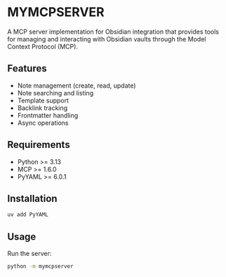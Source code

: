 # MYMCPSERVER

A MCP server implementation for Obsidian integration that provides tools for managing and interacting with Obsidian vaults through the Model Context Protocol (MCP).

## Features

- Note management (create, read, update)
- Note searching and listing
- Template support
- Backlink tracking
- Frontmatter handling
- Async operations

## Requirements

- Python >= 3.13
- MCP >= 1.6.0
- PyYAML >= 6.0.1

## Installation

```bash
uv add PyYAML
```

## Usage

Run the server:

```bash
python -m mymcpserver
```
